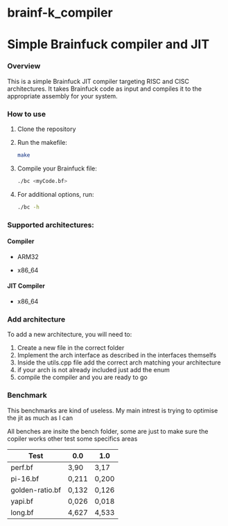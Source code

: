 # brainf-k_compiler
Simple Brainfuck compiler and JIT
==============================================

### Overview
This is a simple Brainfuck JIT compiler targeting RISC and CISC architectures. It takes Brainfuck code as input and compiles it to the appropriate assembly for your system.


### How to use
1. Clone the repository

2. Run the makefile:  
    ```sh
    make 
    ```


3. Compile your Brainfuck file:     
    ```sh
    ./bc <myCode.bf> 
    ```

4. For additional options, run: 
    ```sh
    ./bc -h
    ```

 

### Supported architectures:
#### Compiler

- ARM32
 
- x86_64

#### JIT Compiler
- x86_64
 


### Add architecture
To add a new architecture, you will need to:
1. Create a new file in the correct folder 
2. Implement the arch interface as described in the interfaces themselfs
3. Inside the utils.cpp file add the correct arch matching your architecture
4. if your arch is not already included just add the enum
5. compile the compiler and you are ready to go

### Benchmark

This benchmarks are kind of useless. My main intrest is trying to optimise the jit as much as I can

All benches are insite the bench folder, some are just to make sure the copiler works other test some specifics areas

| Test            	| 0.0   	| 1.0 	|
|-----------------	|-------	|-----	|
| perf.bf         	| 3,90  	| 3,17  |
| pi-16.bf        	| 0,211 	| 0,200 |
| golden-ratio.bf 	| 0,132 	| 0,126	|
| yapi.bf           | 0,026     | 0,018 |
| long.bf           | 4,627     | 4,533 |


